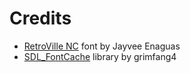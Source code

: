 # Credits

- [RetroVille NC](https://www.dafont.com/retroville-nc.font) font by Jayvee Enaguas
- [SDL_FontCache](https://github.com/grimfang4/SDL_FontCache) library by grimfang4
